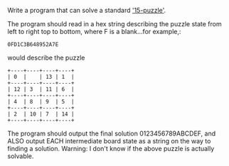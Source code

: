 Write a program that can solve a standard ['15-puzzle'](http://en.wikipedia.org/wiki/Fifteen_puzzle).

The program should read in a hex string describing the puzzle state from left to right top to bottom, where F is a blank...for example,:

    0FD1C3B648952A7E 
    
would describe the puzzle

	+----+----+----+----+
	| 0  |    | 13 | 1  |
	+----+----+----+----+
	| 12 | 3  | 11 | 6  |
	+----+----+----+----+
	| 4  | 8  | 9  | 5  |
	+----+----+----+----+
	| 2  | 10 | 7  | 14 |
	+----+----+----+----+


The program should output the final solution 0123456789ABCDEF, and ALSO output EACH intermediate board state as a string on the way to finding a solution.
Warning: I don't know if the above puzzle is actually solvable.